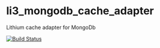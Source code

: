 # li3_mongodb_cache_adapter

Lithium cache adapter for MongoDb

[![Build Status](https://secure.travis-ci.org/mdx-dev/li3_mongodb_cache.png?branch=master)](http://travis-ci.org/mdx-dev/li3_mongodb_cache)